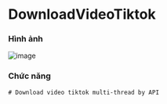 # DownloadVideoTiktok

### Hình ảnh

![image](https://github.com/user-attachments/assets/8d7f4164-887a-4a25-ad7b-96d55a720189)

### Chức năng
```
# Download video tiktok multi-thread by API
```
